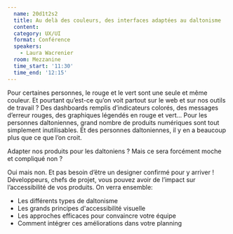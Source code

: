 ```yaml
---
  name: 20d1t2s2
  title: Au delà des couleurs, des interfaces adaptées au daltonisme
  content:
  category: UX/UI
  format: Conférence
  speakers: 
    - Laura Wacrenier
  room: Mezzanine
  time_start: '11:30'
  time_end: '12:15'
---
```

Pour certaines personnes, le rouge et le vert sont une seule et même couleur. Et pourtant qu’est-ce qu’on voit partout sur le web et sur nos outils de travail ? Des dashboards remplis d’indicateurs colorés, des messages d’erreur rouges, des graphiques légendés en rouge et vert... Pour les personnes daltoniennes, grand nombre de produits numériques sont tout simplement inutilisables. Et des personnes daltoniennes, il y en a beaucoup plus que ce que l’on croit.

Adapter nos produits pour les daltoniens ? Mais ce sera forcément moche et compliqué non ?

Oui mais non. Et pas besoin d’être un designer confirmé pour y arriver ! Développeurs, chefs de projet, vous pouvez avoir de l’impact sur l’accessibilité de vos produits. On verra ensemble:
- Les différents types de daltonisme
- Les grands principes d'accessibilité visuelle
- Les approches efficaces pour convaincre votre équipe
- Comment intégrer ces améliorations dans votre planning
